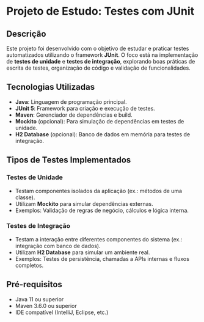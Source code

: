 # Projeto de Estudo: Testes com JUnit

## Descrição
Este projeto foi desenvolvido com o objetivo de estudar e praticar testes automatizados utilizando o framework **JUnit**. O foco está na implementação de **testes de unidade** e **testes de integração**, explorando boas práticas de escrita de testes, organização de código e validação de funcionalidades.

## Tecnologias Utilizadas
- **Java**: Linguagem de programação principal.
- **JUnit 5**: Framework para criação e execução de testes.
- **Maven**: Gerenciador de dependências e build.
- **Mockito** (opcional): Para simulação de dependências em testes de unidade.
- **H2 Database** (opcional): Banco de dados em memória para testes de integração.

## Tipos de Testes Implementados
### Testes de Unidade
- Testam componentes isolados da aplicação (ex.: métodos de uma classe).
- Utilizam **Mockito** para simular dependências externas.
- Exemplos: Validação de regras de negócio, cálculos e lógica interna.

### Testes de Integração
- Testam a interação entre diferentes componentes do sistema (ex.: integração com banco de dados).
- Utilizam **H2 Database** para simular um ambiente real.
- Exemplos: Testes de persistência, chamadas a APIs internas e fluxos completos.

## Pré-requisitos
- Java 11 ou superior
- Maven 3.6.0 ou superior
- IDE compatível (IntelliJ, Eclipse, etc.)
